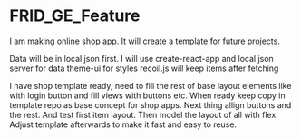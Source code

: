 # FRID_GE_Feature
I am making online shop app.
It will create a template for future projects.

Data will be in local json first.
I will use create-react-app and local json server for data
theme-ui for styles
recoil.js will keep items after fetching

I have shop template ready, need to fill the rest of base layout elements like with login button and fill views with buttons etc. When ready keep copy in template repo as base concept for shop apps. Next thing allign buttons and the rest. And test first item layout. Then model the layout of all with flex. Adjust template afterwards to make it fast and easy to reuse.

